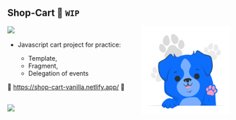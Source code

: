 ## Shop-Cart 🛒 `WIP`

<img src="https://64.media.tumblr.com/cc79ddfef21bd5afe7889dd103285289/fa3680a972a10e5b-13/s400x600/be70b3c52951d4d5b20439d1a43fa57e12003d6e.gifv">
<img src="https://github.com/Tina-bot/Shop-Cart/blob/main/assets/img/Dog%20paw-cuate.png" width="200px" align="right">

<ul>
  <li>Javascript cart project for practice:</li>
  <ul>
    <li>Template,</li>
    <li>Fragment,</li>
    <li>Delegation of events</li>
    </ul>
  </ul>
  
💙 https://shop-cart-vanilla.netlify.app/ 💙

</br>

<img src="https://64.media.tumblr.com/cc79ddfef21bd5afe7889dd103285289/fa3680a972a10e5b-13/s400x600/be70b3c52951d4d5b20439d1a43fa57e12003d6e.gifv">

